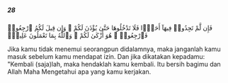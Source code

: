 ##### 28

<span class="ayah">فَإِن لَّمْ تَجِدُوا۟ فِيهَآ أَحَدًۭا فَلَا تَدْخُلُوهَا حَتَّىٰ يُؤْذَنَ لَكُمْ ۖ وَإِن قِيلَ لَكُمُ ٱرْجِعُوا۟ فَٱرْجِعُوا۟ ۖ هُوَ أَزْكَىٰ لَكُمْ ۚ وَٱللَّهُ بِمَا تَعْمَلُونَ عَلِيمٌۭ</span>

<span class="ayah_translation">Jika kamu tidak menemui seorangpun didalamnya, maka janganlah kamu masuk sebelum kamu mendapat izin. Dan jika dikatakan kepadamu: "Kembali (saja)lah, maka hendaklah kamu kembali. Itu bersih bagimu dan Allah Maha Mengetahui apa yang kamu kerjakan.</span>
